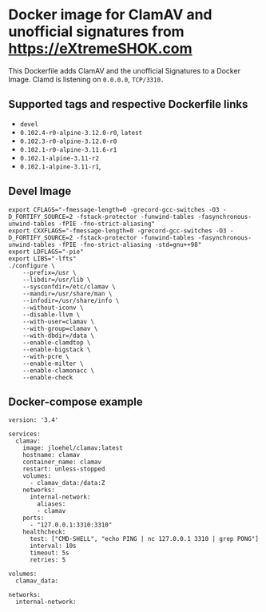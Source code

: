 # Docker image for ClamAV and unofficial signatures from https://eXtremeSHOK.com
This Dockerfile adds ClamAV and the unofficial Signatures to a Docker Image.
Clamd is listening on `0.0.0.0`, `TCP/3310.`

## Supported tags and respective Dockerfile links
* `devel`
* `0.102.4-r0-alpine-3.12.0-r0`, `latest`
* `0.102.3-r0-alpine-3.12.0-r0`
* `0.102.1-r0-alpine-3.11.6-r1`
* `0.102.1-alpine-3.11-r2`
* `0.102.1-alpine-3.11-r1`,

## Devel Image
```
export CFLAGS="-fmessage-length=0 -grecord-gcc-switches -O3 -D_FORTIFY_SOURCE=2 -fstack-protector -funwind-tables -fasynchronous-unwind-tables -fPIE -fno-strict-aliasing"
export CXXFLAGS="-fmessage-length=0 -grecord-gcc-switches -O3 -D_FORTIFY_SOURCE=2 -fstack-protector -funwind-tables -fasynchronous-unwind-tables -fPIE -fno-strict-aliasing -std=gnu++98"
export LDFLAGS="-pie"
export LIBS="-lfts"
./configure \
    --prefix=/usr \
    --libdir=/usr/lib \
    --sysconfdir=/etc/clamav \
    --mandir=/usr/share/man \
    --infodir=/usr/share/info \
    --without-iconv \
    --disable-llvm \
    --with-user=clamav \
    --with-group=clamav \
    --with-dbdir=/data \
    --enable-clamdtop \
    --enable-bigstack \
    --with-pcre \
    --enable-milter \
    --enable-clamonacc \
    --enable-check
```


## Docker-compose example
```
version: '3.4'

services:
  clamav:
    image: jloehel/clamav:latest
    hostname: clamav
    container_name: clamav
    restart: unless-stopped
    volumes:
      - clamav_data:/data:Z
    networks:
      internal-network:
        aliases:
        - clamav
    ports:
      - "127.0.0.1:3310:3310"
    healthcheck:
      test: ["CMD-SHELL", "echo PING | nc 127.0.0.1 3310 | grep PONG"]
      interval: 10s
      timeout: 5s
      retries: 5

volumes:
  clamav_data:

networks:
  internal-network:
```
